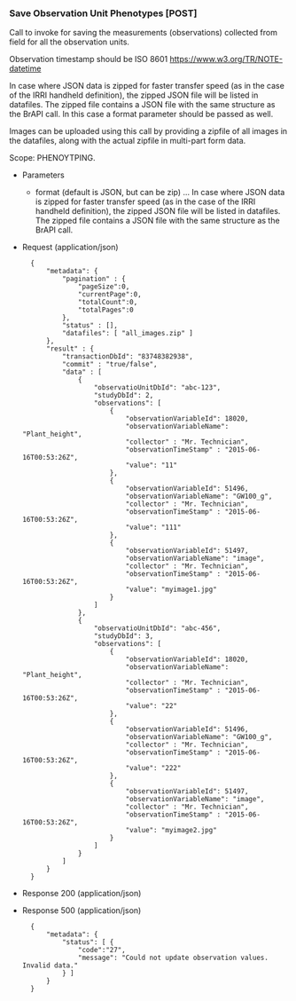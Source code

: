 ### Save Observation Unit Phenotypes [POST]
Call to invoke for saving the measurements (observations) collected from field for all the observation units.

Observation timestamp should be ISO 8601 https://www.w3.org/TR/NOTE-datetime

In case where JSON data is zipped for faster transfer speed (as in the case of the IRRI handheld definition), the zipped JSON file will be listed in datafiles. The zipped file contains a JSON file with the same structure as the BrAPI call. In this case a format parameter should be passed as well.

Images can be uploaded using this call by providing a zipfile of all images in the datafiles, along with the actual zipfile in multi-part form data.

Scope: PHENOYTPING.

+ Parameters
    + format (default is JSON, but can be zip) ... In case where JSON data is zipped for faster transfer speed (as in the case of the IRRI handheld definition), the zipped JSON file will be listed in datafiles. The zipped file contains a JSON file with the same structure as the BrAPI call.
    
+ Request (application/json)

        {
            "metadata": {
                "pagination" : { 
                    "pageSize":0, 
                    "currentPage":0, 
                    "totalCount":0, 
                    "totalPages":0 
                },
                "status" : [],
                "datafiles": [ "all_images.zip" ]
            },
            "result" : {
                "transactionDbId": "83748382938",
                "commit" : "true/false",
                "data" : [
                    {
                        "observatioUnitDbId": "abc-123",
                        "studyDbId": 2,
                        "observations": [
                            {
                                "observationVariableId": 18020,
                                "observationVariableName": "Plant_height",
                                "collector" : "Mr. Technician",
                                "observationTimeStamp" : "2015-06-16T00:53:26Z",
                                "value": "11"
                            },
                            {   
                                "observationVariableId": 51496,
                                "observationVariableName": "GW100_g",
                                "collector" : "Mr. Technician",
                                "observationTimeStamp" : "2015-06-16T00:53:26Z",
                                "value": "111"
                            },
                            {   
                                "observationVariableId": 51497,
                                "observationVariableName": "image",
                                "collector" : "Mr. Technician",
                                "observationTimeStamp" : "2015-06-16T00:53:26Z",
                                "value": "myimage1.jpg"
                            }
                        ]
                    },
                    {
                        "observatioUnitDbId": "abc-456",
                        "studyDbId": 3,
                        "observations": [
                            {
                                "observationVariableId": 18020,
                                "observationVariableName": "Plant_height",
                                "collector" : "Mr. Technician",
                                "observationTimeStamp" : "2015-06-16T00:53:26Z",
                                "value": "22"
                            },
                            {   
                                "observationVariableId": 51496,
                                "observationVariableName": "GW100_g",
                                "collector" : "Mr. Technician",
                                "observationTimeStamp" : "2015-06-16T00:53:26Z",
                                "value": "222"
                            },
                            {   
                                "observationVariableId": 51497,
                                "observationVariableName": "image",
                                "collector" : "Mr. Technician",
                                "observationTimeStamp" : "2015-06-16T00:53:26Z",
                                "value": "myimage2.jpg"
                            }
                        ]
                    }
                ]
            }
        }

+ Response 200 (application/json)

+ Response 500 (application/json)

        {
            "metadata": {
                "status": [ {
                    "code":"27",
                    "message": "Could not update observation values. Invalid data."
                } ]
            }
        }
